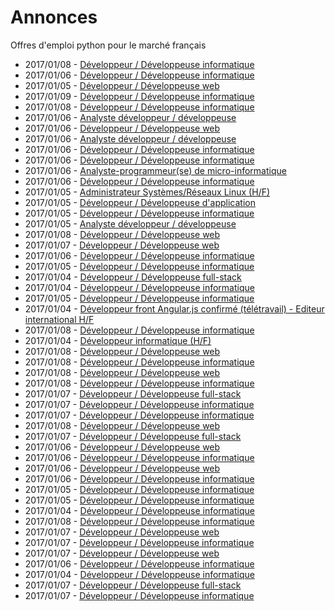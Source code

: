 # Annonces

Offres d'emploi python pour le marché français

* 2017/01/08 - [Développeur / Développeuse informatique](http://www.pyjobs.fr/jobs/details/4535/developpeur-developpeuse-informatique "Développeur / Développeuse informatique")
* 2017/01/06 - [Développeur / Développeuse informatique](http://www.pyjobs.fr/jobs/details/4510/developpeur-developpeuse-informatique "Développeur / Développeuse informatique")
* 2017/01/05 - [Développeur / Développeuse web](http://www.pyjobs.fr/jobs/details/4497/developpeur-developpeuse-web "Développeur / Développeuse web")
* 2017/01/09 - [Développeur / Développeuse informatique](http://www.pyjobs.fr/jobs/details/4539/developpeur-developpeuse-informatique "Développeur / Développeuse informatique")
* 2017/01/08 - [Développeur / Développeuse informatique](http://www.pyjobs.fr/jobs/details/4534/developpeur-developpeuse-informatique "Développeur / Développeuse informatique")
* 2017/01/06 - [Analyste développeur / développeuse](http://www.pyjobs.fr/jobs/details/4507/analyste-developpeur-developpeuse "Analyste développeur / développeuse")
* 2017/01/06 - [Développeur / Développeuse web](http://www.pyjobs.fr/jobs/details/4506/developpeur-developpeuse-web "Développeur / Développeuse web")
* 2017/01/06 - [Analyste développeur / développeuse](http://www.pyjobs.fr/jobs/details/4502/analyste-developpeur-developpeuse "Analyste développeur / développeuse")
* 2017/01/06 - [Développeur / Développeuse informatique](http://www.pyjobs.fr/jobs/details/4504/developpeur-developpeuse-informatique "Développeur / Développeuse informatique")
* 2017/01/06 - [Développeur / Développeuse informatique](http://www.pyjobs.fr/jobs/details/4505/developpeur-developpeuse-informatique "Développeur / Développeuse informatique")
* 2017/01/06 - [Analyste-programmeur(se) de micro-informatique](http://www.pyjobs.fr/jobs/details/4503/analyste-programmeur-se-de-micro-informatique "Analyste-programmeur(se) de micro-informatique")
* 2017/01/06 - [Développeur / Développeuse informatique](http://www.pyjobs.fr/jobs/details/4518/developpeur-developpeuse-informatique "Développeur / Développeuse informatique")
* 2017/01/05 - [Administrateur Systèmes/Réseaux Linux (H/F)](http://www.pyjobs.fr/jobs/details/4501/administrateur-systemes-reseaux-linux-h-f "Administrateur Systèmes/Réseaux Linux (H/F)")
* 2017/01/05 - [Développeur / Développeuse d'application](http://www.pyjobs.fr/jobs/details/4495/developpeur-developpeuse-dapplication "Développeur / Développeuse d'application")
* 2017/01/05 - [Développeur / Développeuse informatique](http://www.pyjobs.fr/jobs/details/4493/developpeur-developpeuse-informatique "Développeur / Développeuse informatique")
* 2017/01/05 - [Analyste développeur / développeuse](http://www.pyjobs.fr/jobs/details/4496/analyste-developpeur-developpeuse "Analyste développeur / développeuse")
* 2017/01/08 - [Développeur / Développeuse web](http://www.pyjobs.fr/jobs/details/4533/developpeur-developpeuse-web "Développeur / Développeuse web")
* 2017/01/07 - [Développeur / Développeuse web](http://www.pyjobs.fr/jobs/details/4526/developpeur-developpeuse-web "Développeur / Développeuse web")
* 2017/01/06 - [Développeur / Développeuse informatique](http://www.pyjobs.fr/jobs/details/4517/developpeur-developpeuse-informatique "Développeur / Développeuse informatique")
* 2017/01/05 - [Développeur / Développeuse informatique](http://www.pyjobs.fr/jobs/details/4494/developpeur-developpeuse-informatique "Développeur / Développeuse informatique")
* 2017/01/04 - [Développeur / Développeuse full-stack](http://www.pyjobs.fr/jobs/details/4492/developpeur-developpeuse-full-stack "Développeur / Développeuse full-stack")
* 2017/01/04 - [Développeur / Développeuse informatique](http://www.pyjobs.fr/jobs/details/4491/developpeur-developpeuse-informatique "Développeur / Développeuse informatique")
* 2017/01/05 - [Développeur / Développeuse informatique](http://www.pyjobs.fr/jobs/details/4500/developpeur-developpeuse-informatique "Développeur / Développeuse informatique")
* 2017/01/04 - [Développeur front Angular.js confirmé (télétravail) - Editeur international H/F](http://www.pyjobs.fr/jobs/details/4486/developpeur-front-angular-js-confirme-teletravail-editeur-international-h-f "Développeur front Angular.js confirmé (télétravail) - Editeur international H/F")
* 2017/01/08 - [Développeur / Développeuse informatique](http://www.pyjobs.fr/jobs/details/4538/developpeur-developpeuse-informatique "Développeur / Développeuse informatique")
* 2017/01/04 - [Développeur informatique (H/F)](http://www.pyjobs.fr/jobs/details/4487/developpeur-informatique-h-f "Développeur informatique (H/F)")
* 2017/01/08 - [Développeur / Développeuse web](http://www.pyjobs.fr/jobs/details/4530/developpeur-developpeuse-web "Développeur / Développeuse web")
* 2017/01/08 - [Développeur / Développeuse informatique](http://www.pyjobs.fr/jobs/details/4537/developpeur-developpeuse-informatique "Développeur / Développeuse informatique")
* 2017/01/08 - [Développeur / Développeuse web](http://www.pyjobs.fr/jobs/details/4532/developpeur-developpeuse-web "Développeur / Développeuse web")
* 2017/01/08 - [Développeur / Développeuse informatique](http://www.pyjobs.fr/jobs/details/4531/developpeur-developpeuse-informatique "Développeur / Développeuse informatique")
* 2017/01/07 - [Développeur / Développeuse full-stack](http://www.pyjobs.fr/jobs/details/4522/developpeur-developpeuse-full-stack "Développeur / Développeuse full-stack")
* 2017/01/07 - [Développeur / Développeuse informatique](http://www.pyjobs.fr/jobs/details/4523/developpeur-developpeuse-informatique "Développeur / Développeuse informatique")
* 2017/01/07 - [Développeur / Développeuse informatique](http://www.pyjobs.fr/jobs/details/4524/developpeur-developpeuse-informatique "Développeur / Développeuse informatique")
* 2017/01/08 - [Développeur / Développeuse web](http://www.pyjobs.fr/jobs/details/4529/developpeur-developpeuse-web "Développeur / Développeuse web")
* 2017/01/07 - [Développeur / Développeuse full-stack](http://www.pyjobs.fr/jobs/details/4525/developpeur-developpeuse-full-stack "Développeur / Développeuse full-stack")
* 2017/01/06 - [Développeur / Développeuse web](http://www.pyjobs.fr/jobs/details/4516/developpeur-developpeuse-web "Développeur / Développeuse web")
* 2017/01/06 - [Développeur / Développeuse informatique](http://www.pyjobs.fr/jobs/details/4514/developpeur-developpeuse-informatique "Développeur / Développeuse informatique")
* 2017/01/06 - [Développeur / Développeuse web](http://www.pyjobs.fr/jobs/details/4513/developpeur-developpeuse-web "Développeur / Développeuse web")
* 2017/01/06 - [Développeur / Développeuse informatique](http://www.pyjobs.fr/jobs/details/4515/developpeur-developpeuse-informatique "Développeur / Développeuse informatique")
* 2017/01/05 - [Développeur / Développeuse informatique](http://www.pyjobs.fr/jobs/details/4499/developpeur-developpeuse-informatique "Développeur / Développeuse informatique")
* 2017/01/05 - [Développeur / Développeuse informatique](http://www.pyjobs.fr/jobs/details/4498/developpeur-developpeuse-informatique "Développeur / Développeuse informatique")
* 2017/01/04 - [Développeur / Développeuse informatique](http://www.pyjobs.fr/jobs/details/4485/developpeur-developpeuse-informatique "Développeur / Développeuse informatique")
* 2017/01/08 - [Développeur / Développeuse informatique](http://www.pyjobs.fr/jobs/details/4536/developpeur-developpeuse-informatique "Développeur / Développeuse informatique")
* 2017/01/07 - [Développeur / Développeuse web](http://www.pyjobs.fr/jobs/details/4528/developpeur-developpeuse-web "Développeur / Développeuse web")
* 2017/01/07 - [Développeur / Développeuse informatique](http://www.pyjobs.fr/jobs/details/4521/developpeur-developpeuse-informatique "Développeur / Développeuse informatique")
* 2017/01/07 - [Développeur / Développeuse web](http://www.pyjobs.fr/jobs/details/4527/developpeur-developpeuse-web "Développeur / Développeuse web")
* 2017/01/06 - [Développeur / Développeuse informatique](http://www.pyjobs.fr/jobs/details/4512/developpeur-developpeuse-informatique "Développeur / Développeuse informatique")
* 2017/01/04 - [Développeur / Développeuse informatique](http://www.pyjobs.fr/jobs/details/4484/developpeur-developpeuse-informatique "Développeur / Développeuse informatique")
* 2017/01/07 - [Développeur / Développeuse full-stack](http://www.pyjobs.fr/jobs/details/4519/developpeur-developpeuse-full-stack "Développeur / Développeuse full-stack")
* 2017/01/07 - [Développeur / Développeuse informatique](http://www.pyjobs.fr/jobs/details/4520/developpeur-developpeuse-informatique "Développeur / Développeuse informatique")

